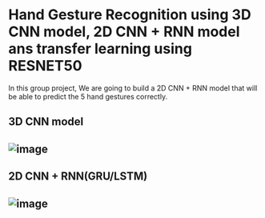 # Hand Gesture Recognition using 3D CNN model, 2D CNN + RNN model ans transfer learning using RESNET50

In this group project, We are going to build a 2D CNN + RNN model that will be able to predict the 5 hand gestures correctly. 

## 3D CNN model
## ![image](https://github.com/charliethomasct82/Gesture-Recognition/assets/93368865/faf7e314-a119-4986-ad6b-3525718a865a)

## 2D CNN + RNN(GRU/LSTM)
## ![image](https://github.com/charliethomasct82/Gesture-Recognition/assets/93368865/ad8f2c4e-746a-487a-903c-9f9356550af3)

